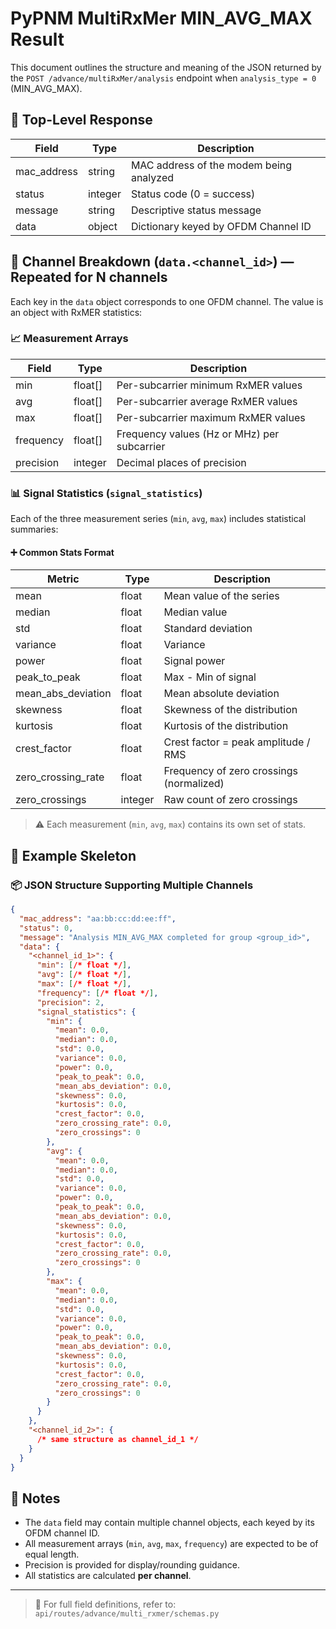 # PyPNM MultiRxMer MIN\_AVG\_MAX Result

This document outlines the structure and meaning of the JSON returned by the `POST /advance/multiRxMer/analysis` endpoint when `analysis_type = 0` (MIN\_AVG\_MAX).

## 🔄 Top-Level Response

| Field        | Type    | Description                             |
| ------------ | ------- | --------------------------------------- |
| mac\_address | string  | MAC address of the modem being analyzed |
| status       | integer | Status code (0 = success)               |
| message      | string  | Descriptive status message              |
| data         | object  | Dictionary keyed by OFDM Channel ID     |

## 🔁 Channel Breakdown (`data.<channel_id>`) — Repeated for N channels

Each key in the `data` object corresponds to one OFDM channel. The value is an object with RxMER statistics:

### 📈 Measurement Arrays

| Field     | Type     | Description                                 |
| --------- | -------- | ------------------------------------------- |
| min       | float\[] | Per-subcarrier minimum RxMER values         |
| avg       | float\[] | Per-subcarrier average RxMER values         |
| max       | float\[] | Per-subcarrier maximum RxMER values         |
| frequency | float\[] | Frequency values (Hz or MHz) per subcarrier |
| precision | integer  | Decimal places of precision                 |

### 📊 Signal Statistics (`signal_statistics`)

Each of the three measurement series (`min`, `avg`, `max`) includes statistical summaries:

#### ➕ Common Stats Format

| Metric               | Type    | Description                              |
| -------------------- | ------- | ---------------------------------------- |
| mean                 | float   | Mean value of the series                 |
| median               | float   | Median value                             |
| std                  | float   | Standard deviation                       |
| variance             | float   | Variance                                 |
| power                | float   | Signal power                             |
| peak\_to\_peak       | float   | Max - Min of signal                      |
| mean\_abs\_deviation | float   | Mean absolute deviation                  |
| skewness             | float   | Skewness of the distribution             |
| kurtosis             | float   | Kurtosis of the distribution             |
| crest\_factor        | float   | Crest factor = peak amplitude / RMS      |
| zero\_crossing\_rate | float   | Frequency of zero crossings (normalized) |
| zero\_crossings      | integer | Raw count of zero crossings              |

> ⚠️ Each measurement (`min`, `avg`, `max`) contains its own set of stats.

## 🧠 Example Skeleton

### 📦 JSON Structure Supporting Multiple Channels

```json
{
  "mac_address": "aa:bb:cc:dd:ee:ff",
  "status": 0,
  "message": "Analysis MIN_AVG_MAX completed for group <group_id>",
  "data": {
    "<channel_id_1>": {
      "min": [/* float */],
      "avg": [/* float */],
      "max": [/* float */],
      "frequency": [/* float */],
      "precision": 2,
      "signal_statistics": {
        "min": {
          "mean": 0.0,
          "median": 0.0,
          "std": 0.0,
          "variance": 0.0,
          "power": 0.0,
          "peak_to_peak": 0.0,
          "mean_abs_deviation": 0.0,
          "skewness": 0.0,
          "kurtosis": 0.0,
          "crest_factor": 0.0,
          "zero_crossing_rate": 0.0,
          "zero_crossings": 0
        },
        "avg": {
          "mean": 0.0,
          "median": 0.0,
          "std": 0.0,
          "variance": 0.0,
          "power": 0.0,
          "peak_to_peak": 0.0,
          "mean_abs_deviation": 0.0,
          "skewness": 0.0,
          "kurtosis": 0.0,
          "crest_factor": 0.0,
          "zero_crossing_rate": 0.0,
          "zero_crossings": 0
        },
        "max": {
          "mean": 0.0,
          "median": 0.0,
          "std": 0.0,
          "variance": 0.0,
          "power": 0.0,
          "peak_to_peak": 0.0,
          "mean_abs_deviation": 0.0,
          "skewness": 0.0,
          "kurtosis": 0.0,
          "crest_factor": 0.0,
          "zero_crossing_rate": 0.0,
          "zero_crossings": 0
        }
      }
    },
    "<channel_id_2>": {
      /* same structure as channel_id_1 */
    }
  }
}
```

## 📝 Notes

* The `data` field may contain multiple channel objects, each keyed by its OFDM channel ID.
* All measurement arrays (`min`, `avg`, `max`, `frequency`) are expected to be of equal length.
* Precision is provided for display/rounding guidance.
* All statistics are calculated **per channel**.

---

> 📂 For full field definitions, refer to: `api/routes/advance/multi_rxmer/schemas.py`
